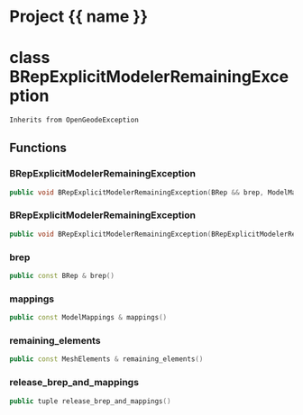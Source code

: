 <script setup>
import {useRoute} from 'vitepress'
const {path} = useRoute()
const tokens = path.split('/')
const words = tokens[2].split('-');
for (let i = 0; i < words.length; i++) {
    words[i] = words[i].charAt(0).toUpperCase() + words[i].slice(1);
    words[i] = words[i].replace('geode', 'Geode')
}
const name = words.join('-');
</script>
# Project {{ name }}

# class BRepExplicitModelerRemainingException


```cpp
Inherits from OpenGeodeException
```



## Functions

### BRepExplicitModelerRemainingException

```cpp
public void BRepExplicitModelerRemainingException(BRep && brep, ModelMappings && mappings, const MeshElementsMap & remaining_elements)
```


### BRepExplicitModelerRemainingException

```cpp
public void BRepExplicitModelerRemainingException(BRepExplicitModelerRemainingException && other)
```


### brep

```cpp
public const BRep & brep()
```


### mappings

```cpp
public const ModelMappings & mappings()
```


### remaining_elements

```cpp
public const MeshElements & remaining_elements()
```


### release_brep_and_mappings

```cpp
public tuple release_brep_and_mappings()
```




